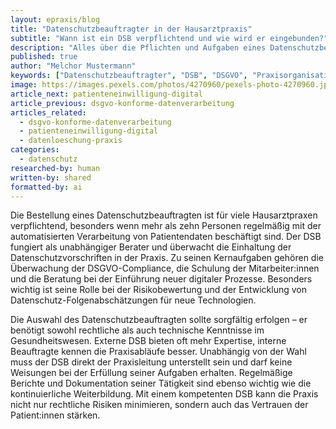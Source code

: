 ```yaml
---
layout: epraxis/blog
title: "Datenschutzbeauftragter in der Hausarztpraxis"
subtitle: "Wann ist ein DSB verpflichtend und wie wird er eingebunden?"
description: "Alles über die Pflichten und Aufgaben eines Datenschutzbeauftragten in der medizinischen Praxis."
published: true
author: "Melchor Mustermann"
keywords: ["Datenschutzbeauftragter", "DSB", "DSGVO", "Praxisorganisation", "Rechtspflichten"]
image: https://images.pexels.com/photos/4270960/pexels-photo-4270960.jpeg
article_next: patienteneinwilligung-digital
article_previous: dsgvo-konforme-datenverarbeitung
articles_related:
  - dsgvo-konforme-datenverarbeitung
  - patienteneinwilligung-digital
  - datenloeschung-praxis
categories: 
  - datenschutz
researched-by: human
written-by: shared
formatted-by: ai
---
```


Die Bestellung eines Datenschutzbeauftragten ist für viele Hausarztpraxen verpflichtend, besonders wenn mehr als zehn Personen regelmäßig mit der automatisierten Verarbeitung von Patientendaten beschäftigt sind. Der DSB fungiert als unabhängiger Berater und überwacht die Einhaltung der Datenschutzvorschriften in der Praxis. Zu seinen Kernaufgaben gehören die Überwachung der DSGVO-Compliance, die Schulung der Mitarbeiter:innen und die Beratung bei der Einführung neuer digitaler Prozesse. Besonders wichtig ist seine Rolle bei der Risikobewertung und der Entwicklung von Datenschutz-Folgenabschätzungen für neue Technologien.

Die Auswahl des Datenschutzbeauftragten sollte sorgfältig erfolgen – er benötigt sowohl rechtliche als auch technische Kenntnisse im Gesundheitswesen. Externe DSB bieten oft mehr Expertise, interne Beauftragte kennen die Praxisabläufe besser. Unabhängig von der Wahl muss der DSB direkt der Praxisleitung unterstellt sein und darf keine Weisungen bei der Erfüllung seiner Aufgaben erhalten. Regelmäßige Berichte und Dokumentation seiner Tätigkeit sind ebenso wichtig wie die kontinuierliche Weiterbildung. Mit einem kompetenten DSB kann die Praxis nicht nur rechtliche Risiken minimieren, sondern auch das Vertrauen der Patient:innen stärken. 
